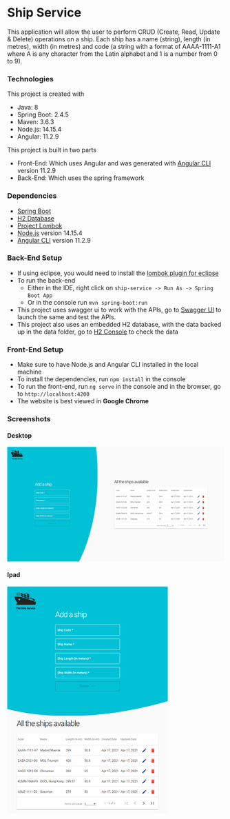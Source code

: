 # Ship Service
This application will allow the user to perform CRUD (Create, Read, Update & Delete) operations on a ship. Each ship has a name (string), length (in metres), width (in metres) and code (a string with a format of AAAA-1111-A1 where A is any character from the Latin alphabet and 1 is a number from 0 to 9).

### Technologies
This project is created with
* Java: 8
* Spring Boot: 2.4.5
* Maven: 3.6.3
* Node.js: 14.15.4
* Angular: 11.2.9

This project is built in two parts
* Front-End: Which uses Angular and was generated with [Angular CLI](https://github.com/angular/angular-cli) version 11.2.9
* Back-End: Which uses the spring framework

### Dependencies
* [Spring Boot](https://spring.io/projects/spring-boot)
* [H2 Database](https://www.h2database.com/html/main.html)
* [Project Lombok](https://projectlombok.org/)
* [Node.js](https://nodejs.org/en/) version 14.15.4
* [Angular CLI](https://github.com/angular/angular-cli) version 11.2.9

### Back-End Setup
* If using eclipse, you would need to install the [lombok plugin for eclipse](https://projectlombok.org/setup/eclipse)
* To run the back-end
  * Either in the IDE, right click on `ship-service -> Run As -> Spring Boot App`
  * Or in the console run `mvn spring-boot:run`
* This project uses swagger ui to work with the APIs, go to [Swagger UI](http://localhost:8080/swagger-ui.html) to launch the same and test the APIs.
* This project also uses an embedded H2 database, with the data backed up in the data folder, go to [H2 Console](http://localhost:8080/h2-console) to check the data

### Front-End Setup
* Make sure to have Node.js and Angular CLI installed in the local machine
* To install the dependencies, run `npm install` in the console
* To run the front-end, run `ng serve` in the console and in the browser, go to `http://localhost:4200`
* The website is best viewed in **Google Chrome**

### Screenshots
#### Desktop
![alt text](src/main/frontend/assets/images/screenshot-desktop.png "Screenshot Desktop")

#### Ipad
![alt text](src/main/frontend/assets/images/screenshot-ipad.png "Screenshot IPad")

